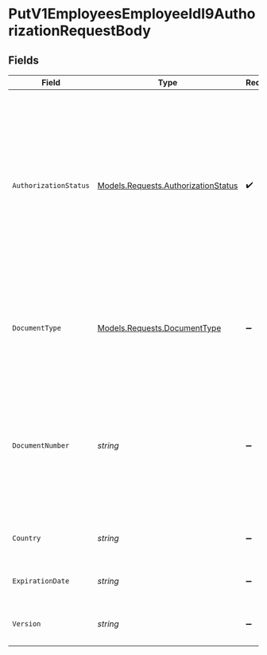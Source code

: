 # PutV1EmployeesEmployeeIdI9AuthorizationRequestBody


## Fields

| Field                                                                                                                                                                                                                                                                                                                                                                                                                                                                                                                                                                                                                                                                                                                                                                                           | Type                                                                                                                                                                                                                                                                                                                                                                                                                                                                                                                                                                                                                                                                                                                                                                                            | Required                                                                                                                                                                                                                                                                                                                                                                                                                                                                                                                                                                                                                                                                                                                                                                                        | Description                                                                                                                                                                                                                                                                                                                                                                                                                                                                                                                                                                                                                                                                                                                                                                                     |
| ----------------------------------------------------------------------------------------------------------------------------------------------------------------------------------------------------------------------------------------------------------------------------------------------------------------------------------------------------------------------------------------------------------------------------------------------------------------------------------------------------------------------------------------------------------------------------------------------------------------------------------------------------------------------------------------------------------------------------------------------------------------------------------------------- | ----------------------------------------------------------------------------------------------------------------------------------------------------------------------------------------------------------------------------------------------------------------------------------------------------------------------------------------------------------------------------------------------------------------------------------------------------------------------------------------------------------------------------------------------------------------------------------------------------------------------------------------------------------------------------------------------------------------------------------------------------------------------------------------------- | ----------------------------------------------------------------------------------------------------------------------------------------------------------------------------------------------------------------------------------------------------------------------------------------------------------------------------------------------------------------------------------------------------------------------------------------------------------------------------------------------------------------------------------------------------------------------------------------------------------------------------------------------------------------------------------------------------------------------------------------------------------------------------------------------- | ----------------------------------------------------------------------------------------------------------------------------------------------------------------------------------------------------------------------------------------------------------------------------------------------------------------------------------------------------------------------------------------------------------------------------------------------------------------------------------------------------------------------------------------------------------------------------------------------------------------------------------------------------------------------------------------------------------------------------------------------------------------------------------------------- |
| `AuthorizationStatus`                                                                                                                                                                                                                                                                                                                                                                                                                                                                                                                                                                                                                                                                                                                                                                           | [Models.Requests.AuthorizationStatus](../../Models/Requests/AuthorizationStatus.md)                                                                                                                                                                                                                                                                                                                                                                                                                                                                                                                                                                                                                                                                                                             | :heavy_check_mark:                                                                                                                                                                                                                                                                                                                                                                                                                                                                                                                                                                                                                                                                                                                                                                              | The employee's authorization status<br/><br/>  * `citizen`: A citizen is someone who was born in the United States or is a naturalized citizen living in the United States.<br/>  * `noncitizen`: A noncitizen national is someone born in American Samoa, certain former citizens of the former Trust Territory of the Pacific Islands, and certain children of noncitizen nationals born abroad.<br/>  * `permanent_resident`: A lawful permanent resident is someone who is not a US citizen and who resides under legally recognized and lawfully recorded permanent residence as an immigrant.<br/>  * `alien`: Also referred to as a "noncitizen authorized to work". This includes anyone who is authorized to work in the United States but is not a US citizen, US national or lawful permanent resident.<br/> |
| `DocumentType`                                                                                                                                                                                                                                                                                                                                                                                                                                                                                                                                                                                                                                                                                                                                                                                  | [Models.Requests.DocumentType](../../Models/Requests/DocumentType.md)                                                                                                                                                                                                                                                                                                                                                                                                                                                                                                                                                                                                                                                                                                                           | :heavy_minus_sign:                                                                                                                                                                                                                                                                                                                                                                                                                                                                                                                                                                                                                                                                                                                                                                              | The type of document an employee holds, based on their authorization status.<br/><br/>  * This is unused for authorization status `citizen` or `noncitizen`.<br/>  * If the authorization status is `permanent_resident`, this must be `uscis_alien_registration_number`.<br/>  * If the authorization status is `alien`, this is required and may be any of the valid values.<br/>                                                                                                                                                                                                                                                                                                                                                                                                             |
| `DocumentNumber`                                                                                                                                                                                                                                                                                                                                                                                                                                                                                                                                                                                                                                                                                                                                                                                | *string*                                                                                                                                                                                                                                                                                                                                                                                                                                                                                                                                                                                                                                                                                                                                                                                        | :heavy_minus_sign:                                                                                                                                                                                                                                                                                                                                                                                                                                                                                                                                                                                                                                                                                                                                                                              | The document number. Formatting depends on the employee's document type.<br/><br/>  * For `document_type:'uscis_alien_registration_number'`, this must be a USCIS Number/A-Number, which is 7 to 9 digits.<br/>  * For `document_type:'form_i94'`, this must be a Form I-94 Admission Number, which is 11 digits.<br/>  * For `document_type:'foreign_passport'`, this must be the passport number.<br/><br/>This is required when the document type is present.<br/>                                                                                                                                                                                                                                                                                                                           |
| `Country`                                                                                                                                                                                                                                                                                                                                                                                                                                                                                                                                                                                                                                                                                                                                                                                       | *string*                                                                                                                                                                                                                                                                                                                                                                                                                                                                                                                                                                                                                                                                                                                                                                                        | :heavy_minus_sign:                                                                                                                                                                                                                                                                                                                                                                                                                                                                                                                                                                                                                                                                                                                                                                              | The document's country of issuance.<br/><br/>This is required when the document type is `foreign_passport`.<br/>                                                                                                                                                                                                                                                                                                                                                                                                                                                                                                                                                                                                                                                                                |
| `ExpirationDate`                                                                                                                                                                                                                                                                                                                                                                                                                                                                                                                                                                                                                                                                                                                                                                                | *string*                                                                                                                                                                                                                                                                                                                                                                                                                                                                                                                                                                                                                                                                                                                                                                                        | :heavy_minus_sign:                                                                                                                                                                                                                                                                                                                                                                                                                                                                                                                                                                                                                                                                                                                                                                              | The document's expiration date.<br/><br/>This may only be used when the authorization status is `alien`.<br/>                                                                                                                                                                                                                                                                                                                                                                                                                                                                                                                                                                                                                                                                                   |
| `Version`                                                                                                                                                                                                                                                                                                                                                                                                                                                                                                                                                                                                                                                                                                                                                                                       | *string*                                                                                                                                                                                                                                                                                                                                                                                                                                                                                                                                                                                                                                                                                                                                                                                        | :heavy_minus_sign:                                                                                                                                                                                                                                                                                                                                                                                                                                                                                                                                                                                                                                                                                                                                                                              | The current version of the object. See the [versioning guide](https://docs.gusto.com/embedded-payroll/docs/versioning#object-layer) for information on how to use this field. If supplied, this endpoint will update the existing I-9 authorization if it exists.                                                                                                                                                                                                                                                                                                                                                                                                                                                                                                                               |